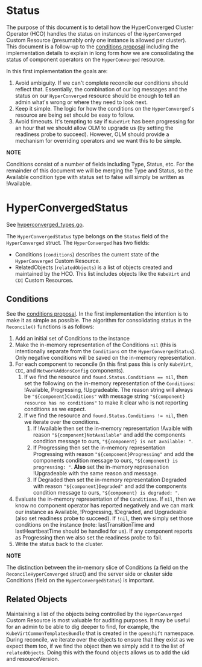 Status
======

The purpose of this document is to detail how the HyperConverged Cluster
Operator (HCO) handles the status on instances of the `HyperConverged`
Custom Resource (presumably only one instance is allowed per cluster). This
document is a follow-up to the [conditions proposal](conditions.md)
including the implementation details to explain in long form how we are
consolidating the status of component operators on the `HyperConverged`
resource.

In this first implementation the goals are:

1. Avoid ambiguity. If we can't complete reconcile our conditions should reflect
   that. Essentially, the combination of our log messages and the status on our
   `HyperConverged` resource should be enough to tell an admin what's wrong or
   where they need to look next.
1. Keep it simple. The logic for how the conditions on the `HyperConverged`'s
   resource are being set should be easy to follow.
1. Avoid timeouts. It's tempting to say if `KubeVirt` has been progressing for
   an hour that we should allow OLM to upgrade us (by setting the readiness
   probe to succeed). However, OLM should provide a mechanism for overriding
   operators and we want this to be simple.

**NOTE**

Conditions consist of a number of fields including Type, Status, etc. For the
remainder of this document we will be merging the Type and Status, so the
Available condition type with status set to false will simply be written as
!Available.

# HyperConvergedStatus

See [hyperconverged_types.go](../pkg/apis/hco/v1alpha1/hyperconverged_types.go).

The `HyperConvergedStatus` type belongs on the `Status` field of the
`HyperConverged` struct. The `HyperConverged` has two fields:

* Conditions (`conditions`) describes the current state of the `HyperConverged`
    Custom Resource.
* RelatedObjects (`relatedObjects`) is a list of objects created and maintained
    by the HCO. This list includes objects like the `KubeVirt` and `CDI` Custom
    Resources.

## Conditions

See the [conditions proposal](conditions.md). In the first
implementation the intention is to make it as simple as possible. The algorithm
for consolidating status in the `Reconcile()` functions is as follows:

1. Add an initial set of Conditions to the instance
1. Make the in-memory representation of the Conditions `nil` (this is
   intentionally separate from the `Conditions` on the `HyperConvergedStatus`).
   Only negative conditions will be saved on the in-memory representation.
1. For each component to reconcile (in this first pass this is only `KubeVirt`,
   `CDI`, and `NetworkAddonsConfig` components).
   1. If we find the resource and `found.Status.Conditions == nil`, then set the
      following on the in-memory representation of the `Conditions`: !Available,
      Progressing, !Upgradeable. The reason string will always be
      `"${component}Conditions"` with message string `"${component} resource has no
      conditions"` to make it clear who is not reporting conditions as we
      expect.
   1. If we find the resource and `found.Status.Conditions != nil`, then we
      iterate over the conditions.
      1. If !Available then set the in-memory representation !Avaible with
         reason `"${component}NotAvailable"` and add the components condition
         message to ours, `"${component} is not available: "`.
      1. If Progressing then set the in-memory representation Progressing with
         reason `"${component}Progressing"` and add the components condition
         message to ours, `"${component} is progressing: "`. __Also__ set the
         in-memory represenation !Upgradeable with the same reason and message.
      1. If Degraded then set the in-memory representation Degraded with
         reason `"${component}Degraded"` and add the components condition
         message to ours, `"${component} is degraded: "`.
1. Evaluate the in-memory representation of the `Conditions`. If `nil`, then we
   know no component operator has reported negatively and we can mark our
   instance as Available, !Progressing, !Degraded, and Upgradeable (also set
   readiness probe to succeed). If `!nil`, then we simply set those conditions
   on the instance (note: lastTransitionTime and lastHeartbeatTime should be
   handled for us). If any component reports as Progressing then we also set the
   readiness probe to fail.
1. Write the status back to the cluster.

**NOTE**

The distinction between the in-memory slice of Conditions (a field on the
`ReconcileHyperConverged` struct) and the server side or cluster side Conditions
(field on the `HyperConvergedStatus`) is important.

## Related Objects

Maintaining a list of the objects being controlled by the `HyperConverged`
Custom Resource is most valuable for auditing purposes. It may be useful for an
admin to be able to dig deeper to find, for example, the
`KubeVirtCommonTemplatesBundle` that is created in the `openshift` namespace.
During reconcile, we iterate over the objects to ensure that they exist as we
expect them too, if we find the object then we simply add it to the list of
`relatedObjects`. Doing this with the found objects allows us to add the uid and
resourceVersion.
